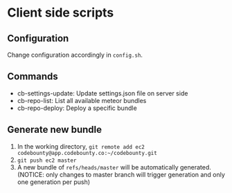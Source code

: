 # Client side scripts

## Configuration

Change configuration accordingly in `config.sh`.

## Commands

* cb-settings-update: Update settings.json file on server side
* cb-repo-list: List all available meteor bundles
* cb-repo-deploy: Deploy a specific bundle

## Generate new bundle

1. In the working directory, `git remote add ec2 codebounty@app.codebounty.co:~/codebounty.git`
2. `git push ec2 master`
3. A new bundle of `refs/heads/master` will be automatically generated. (NOTICE: only changes to master branch will trigger generation and only one generation per push)